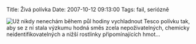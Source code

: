 Title: Živá polívka
Date: 2007-10-12 09:13:00
Tags: fail, seriózně

![Už nikdy nenechám během půl hodiny vychladnout Tesco polívku tak, aby se z ní stala výzkumu hodná směs zcela nepoživatelných, chemicky neidentifikovatelných a nižší rostlinky připomínajících hmot…](|filename|/images/5.jpg)